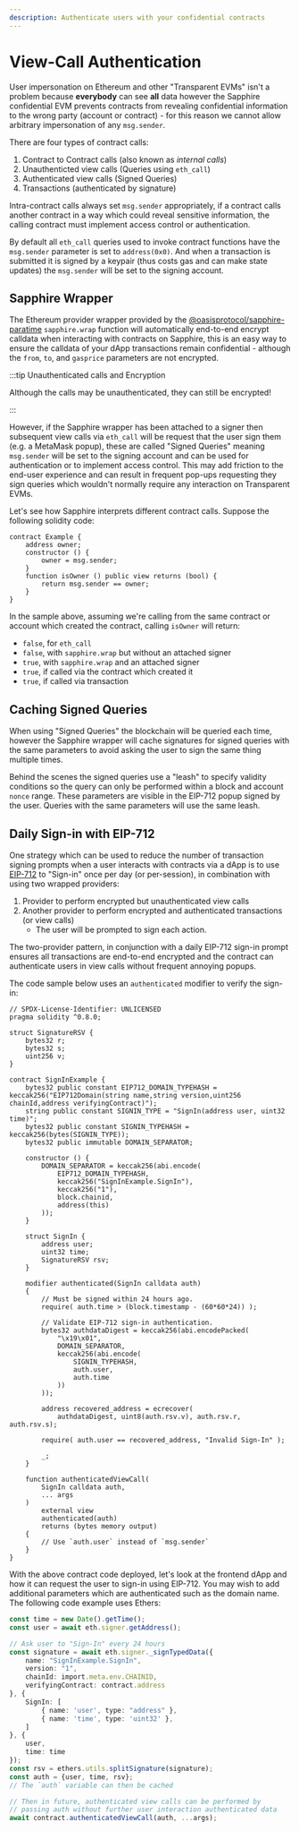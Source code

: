 ```yaml
---
description: Authenticate users with your confidential contracts
---
```


# View-Call Authentication

User impersonation on Ethereum and other "Transparent EVMs" isn't a problem
because **everybody** can see **all** data however the Sapphire confidential
EVM prevents contracts from revealing confidential information to the wrong
party (account or contract) - for this reason we cannot allow arbitrary
impersonation of any `msg.sender`.

There are four types of contract calls:

 1. Contract to Contract calls (also known as *internal calls*)
 2. Unauthenticted view calls (Queries using `eth_call`)
 3. Authenticated view calls (Signed Queries)
 4. Transactions (authenticated by signature)

Intra-contract calls always set `msg.sender` appropriately, if a contract calls
another contract in a way which could reveal sensitive information, the calling
contract must implement access control or authentication.

By default all `eth_call` queries used to invoke contract functions have the
`msg.sender` parameter is set to `address(0x0)`. And when a transaction is
submitted it is signed by a keypair (thus costs gas and can make state updates)
the `msg.sender` will be set to the signing account.

## Sapphire Wrapper

The Ethereum provider wrapper provided by the [@oasisprotocol/sapphire-paratime][sp-npm]
`sapphire.wrap` function will automatically end-to-end encrypt calldata when
interacting with contracts on Sapphire, this is an easy way to ensure the
calldata of your dApp transactions remain confidential - although the `from`,
`to`, and `gasprice` parameters are not encrypted.

[sp-npm]: https://www.npmjs.com/package/@oasisprotocol/sapphire-paratime

:::tip Unauthenticated calls and Encryption

Although the calls may be unauthenticated, they can still be encrypted!

:::

However, if the Sapphire wrapper has been attached to a signer then subsequent
view calls via `eth_call` will be request that the user sign them (e.g. a
MetaMask popup), these are called "Signed Queries" meaning `msg.sender` will be
set to the signing account and can be used for authentication or to implement
access control. This may add friction to the end-user experience and can result
in frequent pop-ups requesting they sign queries which wouldn't normally require
any interaction on Transparent EVMs.

Let's see how Sapphire interprets different contract calls. Suppose the
following solidity code:

```solidity
contract Example {
    address owner;
    constructor () {
        owner = msg.sender;
    }
    function isOwner () public view returns (bool) {
        return msg.sender == owner;
    }
}
```

In the sample above, assuming we're calling from the same contract or account
which created the contract, calling `isOwner` will return:

 * `false`, for `eth_call`
 * `false`, with `sapphire.wrap` but without an attached signer
 * `true`, with `sapphire.wrap` and an attached signer
 * `true`, if called via the contract which created it
* `true`, if called via transaction

## Caching Signed Queries

When using "Signed Queries" the blockchain will be queried each time, however
the Sapphire wrapper will cache signatures for signed queries with the same
parameters to avoid asking the user to sign the same thing multiple times.

Behind the scenes the signed queries use a "leash" to specify validity conditions
so the query can only be performed within a block and account `nonce` range.
These parameters are visible in the EIP-712 popup signed by the user. Queries
with the same parameters will use the same leash.

## Daily Sign-in with EIP-712

One strategy which can be used to reduce the number of transaction signing
prompts when a user interacts with contracts via a dApp is to use
[EIP-712][eip-712] to "Sign-in" once per day (or per-session), in combination
with using two wrapped providers:

[eip-712]: https://eips.ethereum.org/EIPS/eip-712

 1. Provider to perform encrypted but unauthenticated view calls
 2. Another provider to perform encrypted and authenticated transactions (or view calls)
    - The user will be prompted to sign each action.

The two-provider pattern, in conjunction with a daily EIP-712 sign-in prompt
ensures all transactions are end-to-end encrypted and the contract can
authenticate users in view calls without frequent annoying popups.

The code sample below uses an `authenticated` modifier to verify the sign-in:

```solidity
// SPDX-License-Identifier: UNLICENSED
pragma solidity ^0.8.0;

struct SignatureRSV {
    bytes32 r;
    bytes32 s;
    uint256 v;
}

contract SignInExample {
    bytes32 public constant EIP712_DOMAIN_TYPEHASH = keccak256("EIP712Domain(string name,string version,uint256 chainId,address verifyingContract)");
    string public constant SIGNIN_TYPE = "SignIn(address user, uint32 time)";
    bytes32 public constant SIGNIN_TYPEHASH = keccak256(bytes(SIGNIN_TYPE));
    bytes32 public immutable DOMAIN_SEPARATOR;

    constructor () {
        DOMAIN_SEPARATOR = keccak256(abi.encode(
            EIP712_DOMAIN_TYPEHASH,
            keccak256("SignInExample.SignIn"),
            keccak256("1"),
            block.chainid,
            address(this)
        ));
    }

    struct SignIn {
        address user;
        uint32 time;
        SignatureRSV rsv;
    }

    modifier authenticated(SignIn calldata auth)
    {
        // Must be signed within 24 hours ago.
        require( auth.time > (block.timestamp - (60*60*24)) );

        // Validate EIP-712 sign-in authentication.
        bytes32 authdataDigest = keccak256(abi.encodePacked(
            "\x19\x01",
            DOMAIN_SEPARATOR,
            keccak256(abi.encode(
                SIGNIN_TYPEHASH,
                auth.user,
                auth.time
            ))
        ));

        address recovered_address = ecrecover(
            authdataDigest, uint8(auth.rsv.v), auth.rsv.r, auth.rsv.s);

        require( auth.user == recovered_address, "Invalid Sign-In" );

        _;
    }

    function authenticatedViewCall(
        SignIn calldata auth,
        ... args
    )
        external view
        authenticated(auth)
        returns (bytes memory output)
    {
        // Use `auth.user` instead of `msg.sender`
    }
}
```

With the above contract code deployed, let's look at the frontend dApp and how
it can request the user to sign-in using EIP-712. You may wish to add additional
parameters which are authenticated such as the domain name. The following code
example uses Ethers:

```typescript
const time = new Date().getTime();
const user = await eth.signer.getAddress();

// Ask user to "Sign-In" every 24 hours
const signature = await eth.signer._signTypedData({
    name: "SignInExample.SignIn",
    version: "1",
    chainId: import.meta.env.CHAINID,
    verifyingContract: contract.address
}, {
    SignIn: [
        { name: 'user', type: "address" },
        { name: 'time', type: 'uint32' },
    ]
}, {
    user,
    time: time
});
const rsv = ethers.utils.splitSignature(signature);
const auth = {user, time, rsv};
// The `auth` variable can then be cached

// Then in future, authenticated view calls can be performed by
// passing auth without further user interaction authenticated data
await contract.authenticatedViewCall(auth, ...args);
```